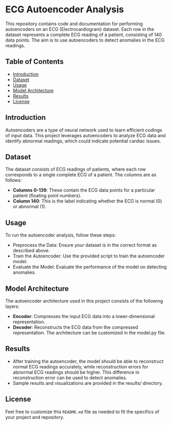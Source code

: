 # ECG Autoencoder Analysis
This repository contains code and documentation for performing autoencoders on an ECG (Electrocardiogram) dataset. Each row in the dataset represents a complete ECG reading of a patient, consisting of 140 data points. 
The aim is to use autoencoders to detect anomalies in the ECG readings.

## Table of Contents
- [Introduction](#introduction)
- [Dataset](#dataset)
- [Usage](#usage)
- [Model Architecture](#model-architecture)
- [Results](#results)
- [License](#license)

## Introduction
Autoencoders are a type of neural network used to learn efficient codings of input data. This project leverages autoencoders to analyze ECG data and identify abnormal readings, which could indicate potential cardiac issues. 

## Dataset
The dataset consists of ECG readings of patients, where each row corresponds to a single complete ECG of a patient. The columns are as follows:
- **Columns 0-139**: These contain the ECG data points for a particular patient (floating point numbers).
- **Column 140**: This is the label indicating whether the ECG is normal (0) or abnormal (1).

## Usage
To run the autoencoder analysis, follow these steps:
- Preprocess the Data: Ensure your dataset is in the correct format as described above.
- Train the Autoencoder: Use the provided script to train the autoencoder model.
- Evaluate the Model: Evaluate the performance of the model on detecting anomalies.

## Model Architecture
The autoencoder architecture used in this project consists of the following layers:
- **Encoder**: Compresses the input ECG data into a lower-dimensional representation.
- **Decoder**: Reconstructs the ECG data from the compressed representation.
The architecture can be customized in the model.py file.

## Results
- After training the autoencoder, the model should be able to reconstruct normal ECG readings accurately, while reconstruction errors for abnormal ECG readings should be higher. This difference in reconstruction error can be used to detect anomalies.
- Sample results and visualizations are provided in the results/ directory.

## License  
Feel free to customize this `README.md` file as needed to fit the specifics of your project and repository.
